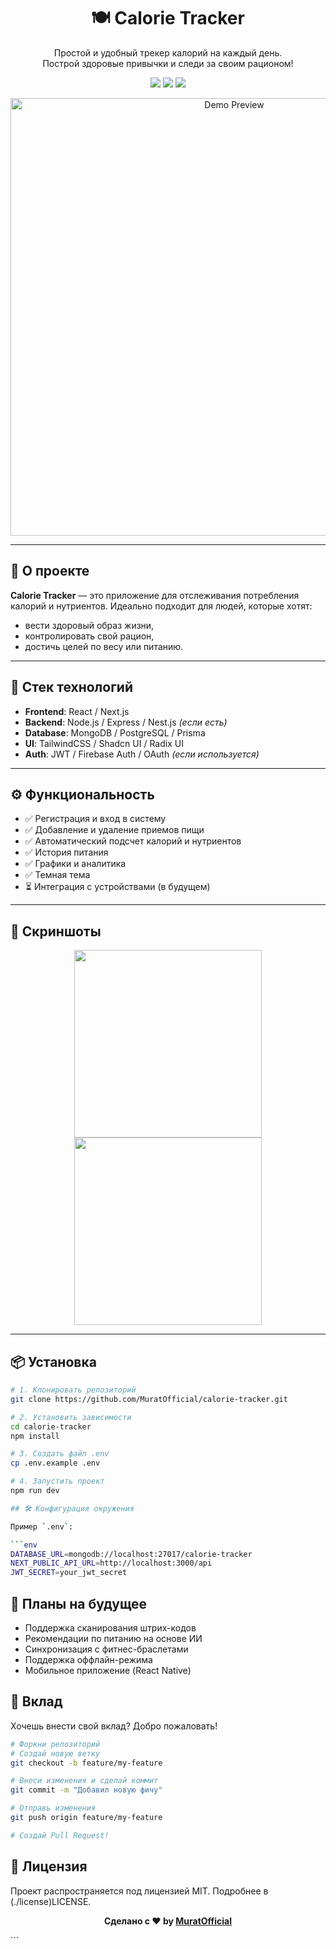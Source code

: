 <h1 align="center">🍽️ Calorie Tracker</h1>
<p align="center">
  Простой и удобный трекер калорий на каждый день.<br/>
  Построй здоровые привычки и следи за своим рационом!
</p>

<p align="center">
  <img src="https://img.shields.io/github/languages/top/MuratOfficial/calorie-tracker?style=flat-square" />
  <img src="https://img.shields.io/github/license/MuratOfficial/calorie-tracker?style=flat-square" />
  <img src="https://img.shields.io/github/stars/MuratOfficial/calorie-tracker?style=flat-square" />
</p>

<p align="center">
  <img src="https://user-images.githubusercontent.com/placeholder/demo.gif" alt="Demo Preview" width="700"/>
</p>

---

## 🚀 О проекте

**Calorie Tracker** — это приложение для отслеживания потребления калорий и нутриентов. Идеально подходит для людей, которые хотят:

- вести здоровый образ жизни,
- контролировать свой рацион,
- достичь целей по весу или питанию.

---

## 🧰 Стек технологий

- **Frontend**: React / Next.js  
- **Backend**: Node.js / Express / Nest.js *(если есть)*  
- **Database**: MongoDB / PostgreSQL / Prisma  
- **UI**: TailwindCSS / Shadcn UI / Radix UI  
- **Auth**: JWT / Firebase Auth / OAuth *(если используется)*

---

## ⚙️ Функциональность

- ✅ Регистрация и вход в систему  
- ✅ Добавление и удаление приемов пищи  
- ✅ Автоматический подсчет калорий и нутриентов  
- ✅ История питания  
- ✅ Графики и аналитика  
- ✅ Темная тема  
- ⏳ Интеграция с устройствами (в будущем)

---

## 📸 Скриншоты

<p align="center">
  <img src="https://user-images.githubusercontent.com/placeholder/screenshot1.png" width="300"/>
  <img src="https://user-images.githubusercontent.com/placeholder/screenshot2.png" width="300"/>
</p>

---

## 📦 Установка

```bash
# 1. Клонировать репозиторий
git clone https://github.com/MuratOfficial/calorie-tracker.git

# 2. Установить зависимости
cd calorie-tracker
npm install

# 3. Создать файл .env
cp .env.example .env

# 4. Запустить проект
npm run dev

## 🛠️ Конфигурация окружения

Пример `.env`:

```env
DATABASE_URL=mongodb://localhost:27017/calorie-tracker
NEXT_PUBLIC_API_URL=http://localhost:3000/api
JWT_SECRET=your_jwt_secret
```

## 📌 Планы на будущее

* Поддержка сканирования штрих-кодов
* Рекомендации по питанию на основе ИИ
* Синхронизация с фитнес-браслетами
* Поддержка оффлайн-режима
* Мобильное приложение (React Native)

## 🤝 Вклад
Хочешь внести свой вклад? Добро пожаловать!

```bash
# Форкни репозиторий
# Создай новую ветку
git checkout -b feature/my-feature

# Внеси изменения и сделай коммит
git commit -m "Добавил новую фичу"

# Отправь изменения
git push origin feature/my-feature

# Создай Pull Request!
```

## 📄 Лицензия
Проект распространяется под лицензией MIT. Подробнее в (./license)LICENSE.

<p align="center"> <b>Сделано с ❤️ by <a href="https://github.com/MuratOfficial">MuratOfficial</a></b> </p> ```
